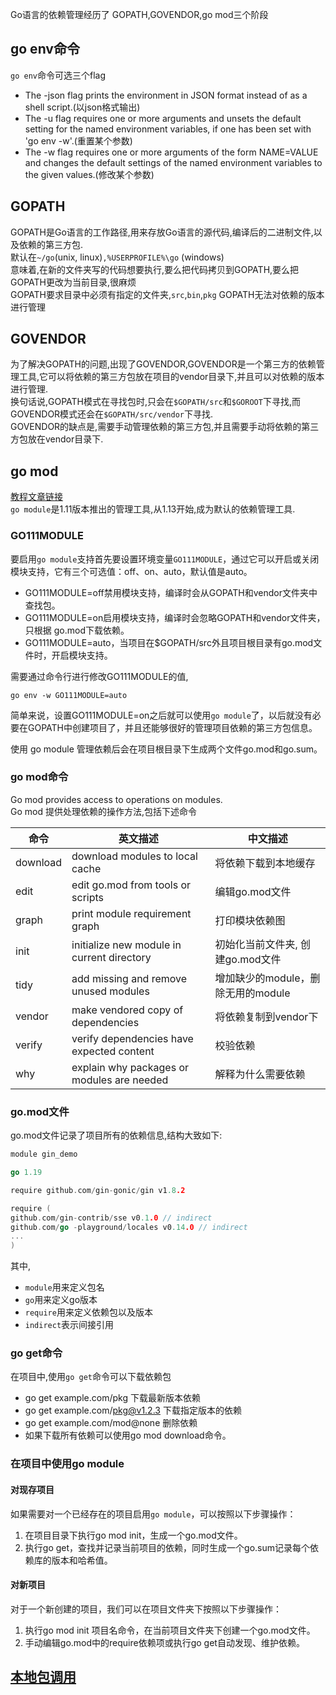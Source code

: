 Go语言的依赖管理经历了 GOPATH,GOVENDOR,go mod三个阶段

## go env命令

`go env`命令可选三个flag

* The -json flag prints the environment in JSON format
  instead of as a shell script.(以json格式输出)
* The -u flag requires one or more arguments and unsets
  the default setting for the named environment variables,
  if one has been set with 'go env -w'.(重置某个参数)
* The -w flag requires one or more arguments of the
  form NAME=VALUE and changes the default settings
  of the named environment variables to the given values.(修改某个参数)

## GOPATH

GOPATH是Go语言的工作路径,用来存放Go语言的源代码,编译后的二进制文件,以及依赖的第三方包.  
默认在`~/go`(unix, linux)`,%USERPROFILE%\go` (windows)  
意味着,在新的文件夹写的代码想要执行,要么把代码拷贝到GOPATH,要么把GOPATH更改为当前目录,很麻烦  
GOPATH要求目录中必须有指定的文件夹,`src`,`bin`,`pkg`
GOPATH无法对依赖的版本进行管理

## GOVENDOR

为了解决GOPATH的问题,出现了GOVENDOR,GOVENDOR是一个第三方的依赖管理工具,它可以将依赖的第三方包放在项目的vendor目录下,并且可以对依赖的版本进行管理.  
换句话说,GOPATH模式在寻找包时,只会在`$GOPATH/src`和`$GOROOT`下寻找,而GOVENDOR模式还会在`$GOPATH/src/vendor`下寻找.  
GOVENDOR的缺点是,需要手动管理依赖的第三方包,并且需要手动将依赖的第三方包放在vendor目录下.

## go mod

[教程文章链接](https://www.liwenzhou.com/posts/Go/dependency/)  
`go module`是1.11版本推出的管理工具,从1.13开始,成为默认的依赖管理工具.

### GO111MODULE

要启用`go module`支持首先要设置环境变量`GO111MODULE`，通过它可以开启或关闭模块支持，它有三个可选值：off、on、auto，默认值是auto。

* GO111MODULE=off禁用模块支持，编译时会从GOPATH和vendor文件夹中查找包。
* GO111MODULE=on启用模块支持，编译时会忽略GOPATH和vendor文件夹，只根据 go.mod下载依赖。
* GO111MODULE=auto，当项目在$GOPATH/src外且项目根目录有go.mod文件时，开启模块支持。

需要通过命令行进行修改GO111MODULE的值,

```terminal
go env -w GO111MODULE=auto 
```

简单来说，设置GO111MODULE=on之后就可以使用`go module`了，以后就没有必要在GOPATH中创建项目了，并且还能够很好的管理项目依赖的第三方包信息。

使用 go module 管理依赖后会在项目根目录下生成两个文件go.mod和go.sum。

### go mod命令

Go mod provides access to operations on modules.  
Go mod 提供处理依赖的操作方法,包括下述命令

| 命令       | 英文描述                                       | 中文描述                    |
|----------|--------------------------------------------|-------------------------|
| download | download modules to local cache            | 将依赖下载到本地缓存              |
| edit     | edit go.mod from tools or scripts          | 编辑go.mod文件              |
| graph    | print module requirement graph             | 打印模块依赖图                 |
| init     | initialize new module in current directory | 初始化当前文件夹, 创建go.mod文件    |
| tidy     | add missing and remove unused modules      | 增加缺少的module，删除无用的module |
| vendor   | make vendored copy of dependencies         | 将依赖复制到vendor下           |
| verify   | verify dependencies have expected content  | 校验依赖                    |
| why      | explain why packages or modules are needed | 解释为什么需要依赖               |

### go.mod文件

go.mod文件记录了项目所有的依赖信息,结构大致如下:

```go
module gin_demo

go 1.19

require github.com/gin-gonic/gin v1.8.2

require (
github.com/gin-contrib/sse v0.1.0 // indirect
github.com/go -playground/locales v0.14.0 // indirect
...
)
```

其中,

* `module`用来定义包名
* `go`用来定义go版本
* `require`用来定义依赖包以及版本
* `indirect`表示间接引用

### go get命令

在项目中,使用`go get`命令可以下载依赖包

* go get example.com/pkg 下载最新版本依赖
* go get example.com/pkg@v1.2.3 下载指定版本的依赖
* go get example.com/mod@none 删除依赖
* 如果下载所有依赖可以使用go mod download命令。

### 在项目中使用go module

#### 对现存项目

如果需要对一个已经存在的项目启用`go module`，可以按照以下步骤操作：

1. 在项目目录下执行go mod init，生成一个go.mod文件。
2. 执行go get，查找并记录当前项目的依赖，同时生成一个go.sum记录每个依赖库的版本和哈希值。

#### 对新项目

对于一个新创建的项目，我们可以在项目文件夹下按照以下步骤操作：

1. 执行go mod init 项目名命令，在当前项目文件夹下创建一个go.mod文件。
2. 手动编辑go.mod中的require依赖项或执行go get自动发现、维护依赖。

## [本地包调用](./main.go)